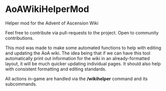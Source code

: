 # AoAWikiHelperMod
Helper mod for the Advent of Ascension Wiki

Feel free to contribute via pull-requests to the project. Open to community contributions.


This mod was made to make some automated functions to help with editing and updating the AoA wiki.
The idea being that if we can have this tool automatically print out information for the wiki in an already-formatted layout, it will be much quicker updating individual pages.
It should also help with consistent formatting and editing standards.

All actions in-game are handled via the **/wikihelper** command and its subcommands.